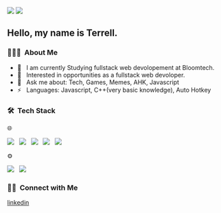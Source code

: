 
<img src="https://media.istockphoto.com/id/1133769470/vector/javascript-concept-banner-header.jpg?s=170667a&w=0&k=20&c=GnKoYotlaI01K45BrUOrQtek4AKmJyGlbzXe2p_ZitE="/>


<img src="https://komarev.com/ghpvc/?username=Terrellb19&color=orange&style=plastic"/>
<h2> Hello, my name is Terrell. </h2>

<h3> 👨🏻‍💻 &nbsp;About Me </h3>

- 🤔 &nbsp; I am currently Studying fullstack web devolopement at Bloomtech.
- 💼 &nbsp; Interested in opportunities as a fullstack web devoloper.
- 💬 &nbsp; Ask me about: Tech, Games, Memes, AHK, Javascript
- ⚡ &nbsp; Languages: Javascript, C++(very basic knowledge), Auto Hotkey

<h3> 🛠 &nbsp;Tech Stack</h3>
🌐 &nbsp;

<img src="https://img.shields.io/badge/-HTML5-333333?style=flat&logo=HTML5" /> &nbsp;
<img src="https://img.shields.io/badge/-CSS-333333?style=flat&logo=CSS3&logoColor=1572B6" /> &nbsp;
<img src="https://img.shields.io/badge/-JavaScript-333333?style=flat&logo=javascript" /> &nbsp;
<img src="https://img.shields.io/badge/-Node.js-333333?style=flat&logo=node.js" /> &nbsp;
<img src="https://img.shields.io/badge/-React-333333?style=flat&logo=react" /> &nbsp;

⚙️ &nbsp;

<img src="https://img.shields.io/badge/-Git-333333?style=flat&logo=git" /> &nbsp;
<img src="https://img.shields.io/badge/-GitHub-333333?style=flat&logo=github" /> &nbsp;
  
<h3> 🤝🏻 &nbsp;Connect with Me </h3>
<a href="https://www.linkedin.com/in/terrell-booker/">linkedin</a>











